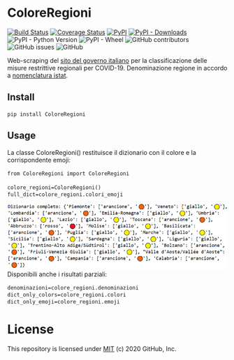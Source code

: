 
# ColoreRegioni
[![Build Status](https://travis-ci.com/MCilento93/ColoreRegioni.svg)](https://travis-ci.com/MCilento93/ColoreRegioni)
[![Coverage Status](https://coveralls.io/repos/github/MCilento93/ColoreRegioni/badge.svg)](https://coveralls.io/github/MCilento93/ColoreRegioni)
[![PyPI](https://img.shields.io/pypi/v/ColoreRegioni)](https://pypi.org/project/ColoreRegioni/)
[![PyPI - Downloads](https://img.shields.io/pypi/dm/ColoreRegioni)](https://pypistats.org/packages/coloreregioni)
![PyPI - Python Version](https://img.shields.io/pypi/pyversions/ColoreRegioni)
![PyPI - Wheel](https://img.shields.io/pypi/wheel/ColoreRegioni)
![GitHub contributors](https://img.shields.io/github/contributors/MCilento93/ColoreRegioni)
![GitHub issues](https://img.shields.io/github/issues-raw/MCilento93/ColoreRegioni)
![GitHub](https://img.shields.io/github/license/MCilento93/ColoreRegioni)

Web-scraping del [sito del governo italiano](http://www.governo.it/it/articolo/domande-frequenti-sulle-misure-adottate-dal-governo/15638?gclid=CjwKCAiAwrf-BRA9EiwAUWwKXicC1bzopYynHP9pvRxHUza7Ar4dte9hWHi55Uj4xfuAHanOCf7a1BoCTggQAvD_BwE) per la classificazione delle misure restrittive regionali per COVID-19.
Denominazione regione in accordo a [nomenclatura istat](https://www.istat.it/it/archivio/6789).

## Install
```
pip install ColoreRegioni
```

## Usage
La classe ColoreRegioni() restituisce il dizionario con il colore e la corrispondente emoji:
```
from ColoreRegioni import ColoreRegioni

colore_regioni=ColoreRegioni()
full_dict=colore_regioni.colori_emoji
```
![full_dict](https://github.com/MCilento93/ColoreRegioni/blob/main/images/full_dict.png?raw=true)</br>
Disponibili anche i risultati parziali:
```
denominazioni=colore_regioni.denominazioni
dict_only_colors=colore_regioni.colori
dict_only_emoji=colore_regioni.emoji
```

# License
This repository is licensed under [MIT](LICENSE) (c) 2020 GitHub, Inc.
